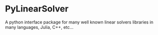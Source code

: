 # PyLinearSolver
A python interface package for many well known linear solvers libraries in many languages, Julia, C++, etc...
